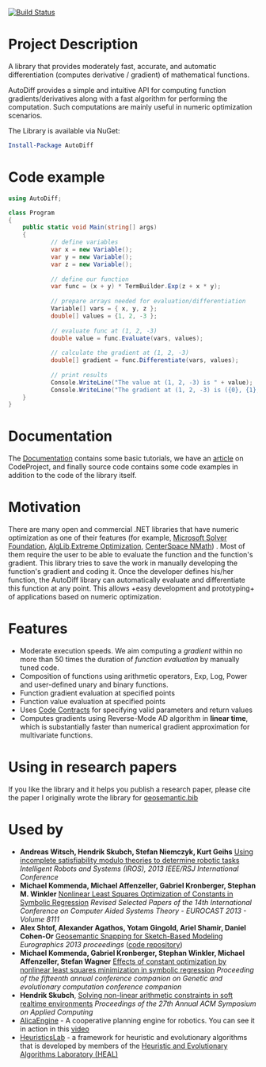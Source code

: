 [![Build Status](https://ci.appveyor.com/api/projects/status/github/alexshtf/autodiff)](https://ci.appveyor.com/api/projects/status/github/alexshtf/autodiff)

# Project Description
A library that provides moderately fast, accurate, and automatic differentiation (computes derivative /  gradient) of mathematical functions.

AutoDiff provides a simple and intuitive API for computing function gradients/derivatives along with a fast algorithm for performing the computation. Such computations are mainly useful in numeric optimization scenarios.

The Library is available via NuGet:

```powershell
Install-Package AutoDiff
```

# Code example
```c#
using AutoDiff;

class Program
{
    public static void Main(string[] args)
    {
            // define variables
            var x = new Variable();
            var y = new Variable();
            var z = new Variable();
    
            // define our function
            var func = (x + y) * TermBuilder.Exp(z + x * y);
    
            // prepare arrays needed for evaluation/differentiation
            Variable[] vars = { x, y, z };
            double[] values = {1, 2, -3 };
    
            // evaluate func at (1, 2, -3)
            double value = func.Evaluate(vars, values);
    
            // calculate the gradient at (1, 2, -3)
            double[] gradient = func.Differentiate(vars, values);
    
            // print results
            Console.WriteLine("The value at (1, 2, -3) is " + value);
            Console.WriteLine("The gradient at (1, 2, -3) is ({0}, {1}, {2})", gradient[0], gradient[1], gradient[2]);
    }
}
```



# Documentation
The [Documentation](docs/Readme.md) contains some basic tutorials, we have an [article](http://www.codeproject.com/KB/library/Automatic_Differentiation.aspx) on CodeProject, and finally source code contains some code examples in addition to the code of the library itself.

# Motivation
There are many open and commercial .NET libraries that have numeric optimization as one of their features (for example, [Microsoft Solver Foundation](http://msdn.microsoft.com/en-us/devlabs/hh145003.aspx),  [AlgLib](http://www.alglib.net),[Extreme Optimization](http://www.extremeoptimization.com/), [CenterSpace NMath](http://www.centerspace.net/)) . Most of them require the user to be able to evaluate the function and the function's gradient. This library tries to save the work in manually developing the function's gradient and coding it.
Once the developer defines his/her function, the AutoDiff library can automatically evaluate and differentiate this function at any point. This allows +easy development and prototyping+ of applications based on numeric optimization.

# Features
* Moderate execution speeds. We aim computing a _gradient_ within no more than 50 times the duration of _function evaluation_ by manually tuned code.
* Composition of functions using arithmetic operators, Exp, Log, Power and user-defined unary and binary functions.
* Function gradient evaluation at specified points
* Function value evaluation at specified points
* Uses [Code Contracts](https://docs.microsoft.com/en-us/dotnet/api/system.diagnostics.contracts.contract) for specifying valid parameters and return values
* Computes gradients using Reverse-Mode AD algorithm in **linear time**, which is substantially faster than numerical gradient approximation for multivariate functions.

# **Using in research papers**

If you like the library and it helps you publish a research paper, please cite the paper I originally wrote the library for [geosemantic.bib](docs/Home_geosemantic.bib)

# Used by

* **Andreas Witsch,  Hendrik Skubch, Stefan Niemczyk, Kurt Geihs** [Using incomplete satisfiability modulo theories to determine robotic tasks](http://dx.doi.org/10.1109/IROS.2013.6697046) _Intelligent Robots and Systems (IROS), 2013 IEEE/RSJ International Conference_
* **Michael Kommenda, Michael Affenzeller, Gabriel Kronberger, Stephan M. Winkler** [Nonlinear Least Squares Optimization of Constants in Symbolic Regression](https://link.springer.com/chapter/10.1007/978-3-642-53856-8_53) _Revised Selected Papers of the 14th International Conference on Computer Aided Systems Theory - EUROCAST 2013 - Volume 8111_
* **Alex Shtof, Alexander Agathos, Yotam Gingold, Ariel Shamir, Daniel Cohen-Or** [Geosemantic Snapping for Sketch-Based Modeling](http://onlinelibrary.wiley.com/doi/10.1111/cgf.12044/abstract) _Eurographics 2013 proceedings_  ([code repository](https://bitbucket.org/alexshtf/sketchmodeller))
* **Michael Kommenda, Gabriel Kronberger, Stephan Winkler, Michael Affenzeller, Stefan Wagner** [Effects of constant optimization by nonlinear least squares minimization in symbolic regression](http://dl.acm.org/citation.cfm?id=2482691) _Proceeding of the fifteenth annual conference companion on Genetic and evolutionary computation conference companion_
* **Hendrik Skubch**, [Solving non-linear arithmetic constraints in soft realtime environments](http://dl.acm.org/citation.cfm?id=2245293) _Proceedings of the 27th Annual ACM Symposium on Applied Computing_
* [AlicaEngine](http://ros.org/wiki/AlicaEngine) - A cooperative planning engine for robotics. You can see it in action in this [video](http://www.youtube.com/watch?v=HhIrhU19PG4)
* [HeuristicsLab](http://dev.heuristiclab.com) - a framework for heuristic and evolutionary algorithms that is developed by members of the [Heuristic and Evolutionary Algorithms Laboratory (HEAL)](http://heal.heuristiclab.com/)
